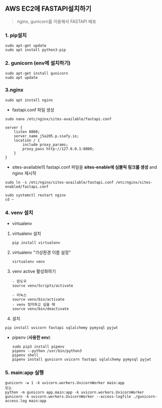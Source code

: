 ## AWS EC2에 FASTAPI설치하기

> nginx, gunicorn를 이용해서 FASTAPI 배포

### 1. pip설치

```
sudo apt-get update
sudo apt install python3-pip
```

### 2. gunicorn (env에 설치하기)

```
sudo apt-get install gunicorn
sudo apt update
```

### 3.nginx

```
sudo apt install nginx
```

- fastapi.conf 파일 생성

```
sudo nano /etc/nginx/sites-available/fastapi.conf

server {
	listen 8000;
	server_name j5a205.p.ssafy.io;
	location / {
		include proxy_params;
		proxy_pass http://127.0.0.1:8000;
	}
}
```

- sites-available의 fastapi.conf 파일을 **sites-enable에 심볼릭 링크를 생성** and nginx 재시작

```
sudo ln -s /etc/nginx/sites-available/fastapi.conf /etc/nginx/sites-enabled/fastapi.conf 

sudo systemctl restart nginx
cd ~
```



### 4. venv 설치

* virtualenv

1. virtualenv 설치

   ````pip install virtualenv
   pip install virtualenv
   ````

2. virtualenv "가상환경 이름 설정"

   ```
   virtualenv venv
   ```

3. venv active 활성화하기

   ```
   - 윈도우
   source venv/Scripts/activate 
   
   - 리눅스
   source venv/bin/activate
   - venv 정지하고 싶을 때
   source venv/bin/deactivate
   ```

4.  설치

   ```
   pip install uvicorn fastapi sqlalchemy pymysql pyjwt
   ```

* pipenv (**사용한 env**)

  ```
  sudo pip3 install pipenv
  pipenv --python /usr/bin/python3
  pipenv shell
  pipenv install gunicorn uvicorn fastapi sqlalchemy pymysql pyjwt
  ```

  

### 5. main:app 실행

```
gunicorn -w 1 -k uvicorn.workers.UvicornWorker main:app
또는
python -m gunicorn app.main:app -k uvicorn.workers.UvicornWorker
gunicorn -k uvicorn.workers.UvicornWorker --access-logfile ./gunicorn-access.log main:app
```


